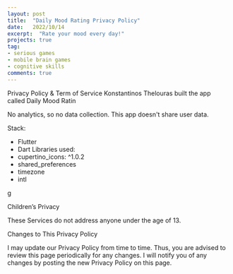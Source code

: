 ```yaml
---
layout: post
title:  "Daily Mood Rating Privacy Policy"
date:   2022/10/14
excerpt:  "Rate your mood every day!"
projects: true
tag:
- serious games
- mobile brain games
- cognitive skills
comments: true
---
```



Privacy Policy & Term of Service 
Konstantinos Thelouras built the app called Daily Mood Ratin

No analytics, so no data collection.
This app doesn't share user data.

Stack:
- Flutter
- Dart
Libraries used:
- cupertino_icons: ^1.0.2
- shared_preferences
- timezone
- intl

g

Children’s Privacy

These Services do not address anyone under the age of 13.

Changes to This Privacy Policy

I may update our Privacy Policy from time to time. Thus, you are advised to review this page periodically for any changes. I will notify you of any changes by posting the new Privacy Policy on this page.


